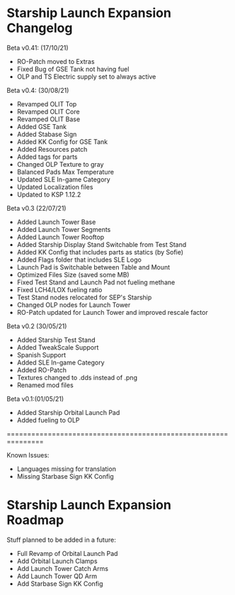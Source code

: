 Starship Launch Expansion Changelog
================================================================
Beta v0.41: (17/10/21)
- RO-Patch moved to Extras
- Fixed Bug of GSE Tank not having fuel
- OLP and TS Electric supply set to always active

Beta v0.4: (30/08/21)
- Revamped OLIT Top
- Revamped OLIT Core
- Revamped OLIT Base
- Added GSE Tank
- Added Stabase Sign
- Added KK Config for GSE Tank
- Added Resources patch
- Added tags for parts
- Changed OLP Texture to gray
- Balanced Pads Max Temperature
- Updated SLE In-game Category
- Updated Localization files
- Updated to KSP 1.12.2

Beta v0.3 (22/07/21)
- Added Launch Tower Base
- Added Launch Tower Segments
- Added Launch Tower Rooftop
- Added Starship Display Stand Switchable from Test Stand
- Added KK Config that includes parts as statics (by Sofie)
- Added Flags folder that includes SLE Logo
- Launch Pad is Switchable between Table and Mount
- Optimized Files Size (saved some MB)
- Fixed Test Stand and Launch Pad not fueling methane
- Fixed LCH4/LOX fueling ratio
- Test Stand nodes relocated for SEP's Starship
- Changed OLP nodes for Launch Tower
- RO-Patch updated for Launch Tower and improved rescale factor

Beta v0.2 (30/05/21)
- Added Starship Test Stand
- Added TweakScale Support
- Spanish Support
- Added SLE In-game Category
- Added RO-Patch
- Textures changed to .dds instead of .png
- Renamed mod files

Beta v0.1:(01/05/21)
- Added Starship Orbital Launch Pad
- Added fueling to OLP

===============================================================

Known Issues:
- Languages missing for translation
- Missing Starbase Sign KK Config

Starship Launch Expansion Roadmap
================================================================
Stuff planned to be added in a future:
- Full Revamp of Orbital Launch Pad
- Add Orbital Launch Clamps
- Add Launch Tower Catch Arms
- Add Launch Tower QD Arm
- Add Starbase Sign KK Config


